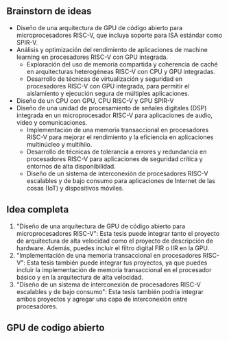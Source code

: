 ## Brainstorn de ideas
- Diseño de una arquitectura de GPU de código abierto para microprocesadores RISC-V, que incluya soporte para ISA estándar como SPIR-V.
- Análisis y optimización del rendimiento de aplicaciones de machine learning en procesadores RISC-V con GPU integrada.
	- Exploración del uso de memoria compartida y coherencia de caché en arquitecturas heterogéneas RISC-V con CPU y GPU integradas.
	- Desarrollo de técnicas de virtualización y seguridad en procesadores RISC-V con GPU integrada, para permitir el aislamiento y ejecución segura de múltiples aplicaciones.
- Diseño de un CPU con GPU, CPU RISC-V y GPU SPIR-V 
- Diseño de una unidad de procesamiento de señales digitales (DSP) integrada en un microprocesador RISC-V para aplicaciones de audio, vídeo y comunicaciones.  
	- Implementación de una memoria transaccional en procesadores RISC-V para mejorar el rendimiento y la eficiencia en aplicaciones multinúcleo y multihilo.
	- Desarrollo de técnicas de tolerancia a errores y redundancia en procesadores RISC-V para aplicaciones de seguridad crítica y entornos de alta disponibilidad.
	- Diseño de un sistema de interconexión de procesadores RISC-V escalables y de bajo consumo para aplicaciones de Internet de las cosas (IoT) y dispositivos móviles.

## Idea completa
1. "Diseño de una arquitectura de GPU de código abierto para microprocesadores RISC-V": Esta tesis puede integrar tanto el proyecto de arquitectura de alta velocidad como el proyecto de descripción de hardware. Además, puedes incluir el filtro digital FIR o IIR en la GPU.
2. "Implementación de una memoria transaccional en procesadores RISC-V": Esta tesis también puede integrar tus proyectos, ya que puedes incluir la implementación de memoria transaccional en el procesador básico y en la arquitectura de alta velocidad.
3. "Diseño de un sistema de interconexión de procesadores RISC-V escalables y de bajo consumo": Esta tesis también podría integrar ambos proyectos y agregar una capa de interconexión entre procesadores.

## GPU de codigo abierto




